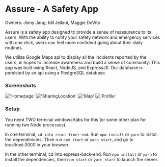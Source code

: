 # Assure - A Safety App
Owners: Jinny Jang, Idil Jeilani, Maggie DeVito 

Assure is a safety app designed to provide a sense of reassurance to its users. With the ability to notify your safety network and emergency services with one click, users can feel more confident going about their daily routines. 

We utilize Google Maps api to display all the incidents reported by the users, in hopes to increase awareness and build a sense of community. This app was built using React, NodeJS, and ExpressJS. Our database is persisted by an api using a PostgreSQL database.

### Screenshots

!['Homepage']()
!['SharingLocation']()
!['Map']()
!['Profile']()

### Setup

You need TWO terminal windows/tabs for this (or some other plan for running two Node processes).

In one terminal, `cd into react-front-end`. Run `npm install` or `yarn` to install the dependencies. Then run `npm start` or `yarn start`, and go to localhost:3000 in your browser.

In the other terminal, cd into express-back-end. Run `npm install` or `yarn` to install the dependencies, then `npm start` or `yarn start` to launch the server.
